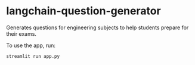 # langchain-question-generator
Generates questions for engineering subjects to help students prepare for their exams.

To use the app, run:
```
streamlit run app.py
```
